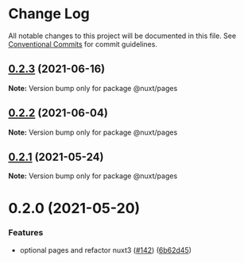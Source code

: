 # Change Log

All notable changes to this project will be documented in this file.
See [Conventional Commits](https://conventionalcommits.org) for commit guidelines.

## [0.2.3](https://github.com/nuxt/framework/compare/@nuxt/pages@0.2.2...@nuxt/pages@0.2.3) (2021-06-16)

**Note:** Version bump only for package @nuxt/pages





## [0.2.2](https://github.com/nuxt/framework/compare/@nuxt/pages@0.2.1...@nuxt/pages@0.2.2) (2021-06-04)

**Note:** Version bump only for package @nuxt/pages





## [0.2.1](https://github.com/nuxt/framework/compare/@nuxt/pages@0.2.0...@nuxt/pages@0.2.1) (2021-05-24)

**Note:** Version bump only for package @nuxt/pages





# 0.2.0 (2021-05-20)


### Features

* optional pages and refactor nuxt3 ([#142](https://github.com/nuxt/framework/issues/142)) ([6b62d45](https://github.com/nuxt/framework/commit/6b62d456d7fe8c9dd92803a30dcebf0d481f65c7))
